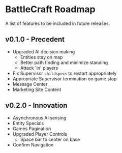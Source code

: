 BattleCraft Roadmap
===========

A list of features to be included in future releases.

v0.1.0 - Precedent
------

* Upgraded AI decision making
	* Entities stay on map
	* Better path finding and minimize standing
	* Attack 'in' players
* Fix Supervisor `childspecs` to restart appropriately
* Appropriate Supervisor termination on game stop
* Message Center
* Marketing Site Content

v0.2.0 - Innovation
------

* Asynchronous AI sensing
* Entity Specials
* Games Pagination
* Upgraded Player Controls
	* Space bar to center on base
* Confirm Navigation
